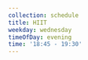 ```yaml
---
collection: schedule
title: HIIT
weekday: wednesday
timeOfDay: evening
time: '18:45 - 19:30'
---
```

